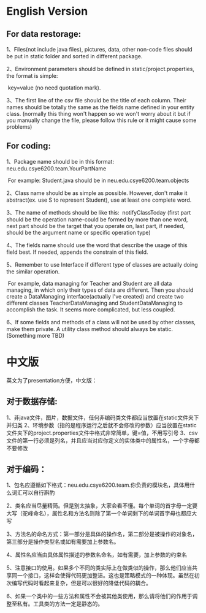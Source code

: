 # English Version

## For data restorage:
1、Files(not include java files), pictures, data, other non-code files should be put in static folder and sorted in different package.

2、Environment parameters should be defined in static/project.properties, the format is simple: 

​	key=value (no need quotation mark).

3、The first line of the csv file should be the title of each column. Their names should be totally the same as the fields name defined in your entity class.  (normally this thing won't happen so we won't worry about it but if you manually change the file, please follow this rule or it might cause some problems)

## For coding:
1、Package name should be in this format: neu.edu.csye6200.team.YourPartName

​	For example: Student.java should be in neu.edu.csye6200.team.objects

2、Class name should be as simple as possible. However, don't make it abstract(ex. use S to represent Student), use at least one complete word.

3、The name of methods should be like this: 
​	notifyClassToday (first part should be the operation name-could be formed by more than one word, next part should be the target that you operate on, last part, if needed, should be the argument name or specific operation type)

4、The fields name should use the word that describe the usage of this field best. If needed, appends the constrain of this field.

5、Remember to use Interface if different type of classes are actually doing the similar operation. 

​	For example, data managing for Teacher and Student are all data managing, in which only their types of data are different. Then you should create a DataManaging interface(actually I've created) and create two different classes TeacherDataManaging and StudentDataManaging to accomplish the task. It seems more complicated, but less coupled.

6、If some fields and methods of a class will not be used by other classes, make them private. A utility class method should always be static. (Something more TBD)



# 中文版

英文为了presentation方便，中文版：

## 对于数据存储:

1、非java文件，图片，数据文件，任何非编码类文件都应当放置在static文件夹下并归类
2、环境参数（指的是程序运行之后就不会修改的参数）应当放置在static文件夹下的project.properties文件中格式非常简单，键=值，不用写引号
3、csv文件的第一行必须是列名，并且应当对应你定义的实体类中的属性名，一个字母都不要修改

## 对于编码：

1、包名应遵循如下格式：neu.edu.csye6200.team.你负责的模块名，具体用什么词汇可以自行斟酌

2、类名应当尽量精简。但是别太抽象，大家会看不懂。每个单词的首字母一定要大写（驼峰命名），属性名和方法名则除了第一个单词剩下的单词首字母也都应大写

3、方法名的命名方式：第一部分是具体的操作名，第二部分是被操作的对象名，第三部分是操作类型名或如有需要加上参数名。

4、属性名应当由具体属性描述的参数名命名，如有需要，加上参数的约束名

5、注意接口的使用。如果多个不同的类实际上在做类似的操作，那么他们应当共享同一个接口，这样会使得代码更加整洁。这也是策略模式的一种体现。虽然在初次编写代码时看起来复杂，但是可以很好的降低代码的耦合。

6、如果一个类中的一些方法和属性不会被其他类使用，那么请将他们的作用于调整至私有。工具类的方法一定是静态的。